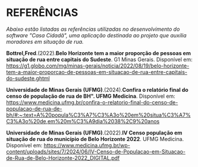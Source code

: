 # REFERÊNCIAS

_Abaixo estão listadas as referências utilizadas no desenvolvimento do software "Casa Cidadã", uma aplicação destinada ao projeto que auxilia moradores em situação de rua._

**Bottrel,Fred**.(2022).**Belo Horizonte tem a maior proporção de pessoas em situação de rua entre capitais do Sudeste**. G1 Minas Gerais. Disponível em: https://g1.globo.com/mg/minas-gerais/noticia/2022/08/19/belo-horizonte-tem-a-maior-proporcao-de-pessoas-em-situacao-de-rua-entre-capitais-do-sudeste.ghtml

**Universidade de Minas Gerais (UFMG)**.(2024).**Confira o relatório final do censo de população de rua de BH". UFMG Medicina**. Disponível em: https://www.medicina.ufmg.br/confira-o-relatorio-final-do-censo-de-populacao-de-rua-de-bh/#:~:text=A%20popula%C3%A7%C3%A3o%20em%20situa%C3%A7%C3%A3o%20de,em%20m%C3%A9dia%2038%2C9%20anos

**Universidade de Minas Gerais (UFMG)**.(2022).**IV Censo população em situação de rua do município de Belo Horizonte 2022**. UFMG Medicina. Disponível em: https://www.medicina.ufmg.br/wp-content/uploads/sites/7/2024/06/IV-Censo-de-Populacao-em-Situacao-de-Rua-de-Belo-Horizonte-2022_DIGITAL.pdf
